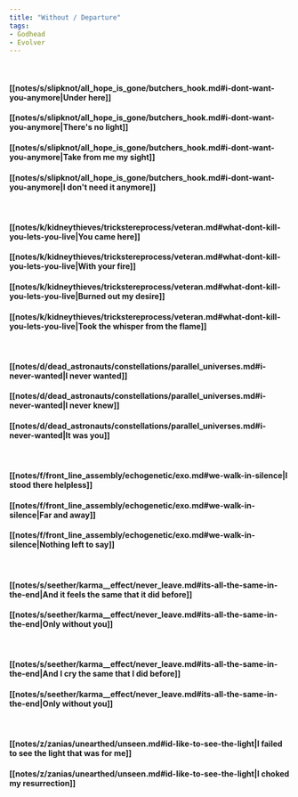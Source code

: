 ```yaml
---
title: "Without / Departure"
tags:
- Godhead
- Evolver
---
```

&nbsp;
#### [[notes/s/slipknot/all_hope_is_gone/butchers_hook.md#i-dont-want-you-anymore|Under here]]
#### [[notes/s/slipknot/all_hope_is_gone/butchers_hook.md#i-dont-want-you-anymore|There's no light]]
#### [[notes/s/slipknot/all_hope_is_gone/butchers_hook.md#i-dont-want-you-anymore|Take from me my sight]]
#### [[notes/s/slipknot/all_hope_is_gone/butchers_hook.md#i-dont-want-you-anymore|I don't need it anymore]]
&nbsp;
#### [[notes/k/kidneythieves/trickstereprocess/veteran.md#what-dont-kill-you-lets-you-live|You came here]]
#### [[notes/k/kidneythieves/trickstereprocess/veteran.md#what-dont-kill-you-lets-you-live|With your fire]]
#### [[notes/k/kidneythieves/trickstereprocess/veteran.md#what-dont-kill-you-lets-you-live|Burned out my desire]]
#### [[notes/k/kidneythieves/trickstereprocess/veteran.md#what-dont-kill-you-lets-you-live|Took the whisper from the flame]]
&nbsp;
#### [[notes/d/dead_astronauts/constellations/parallel_universes.md#i-never-wanted|I never wanted]]
#### [[notes/d/dead_astronauts/constellations/parallel_universes.md#i-never-wanted|I never knew]]
#### [[notes/d/dead_astronauts/constellations/parallel_universes.md#i-never-wanted|It was you]]
&nbsp;
#### [[notes/f/front_line_assembly/echogenetic/exo.md#we-walk-in-silence|I stood there helpless]]
#### [[notes/f/front_line_assembly/echogenetic/exo.md#we-walk-in-silence|Far and away]]
#### [[notes/f/front_line_assembly/echogenetic/exo.md#we-walk-in-silence|Nothing left to say]]
&nbsp;
#### [[notes/s/seether/karma__effect/never_leave.md#its-all-the-same-in-the-end|And it feels the same that it did before]]
#### [[notes/s/seether/karma__effect/never_leave.md#its-all-the-same-in-the-end|Only without you]]
&nbsp;
#### [[notes/s/seether/karma__effect/never_leave.md#its-all-the-same-in-the-end|And I cry the same that I did before]]
#### [[notes/s/seether/karma__effect/never_leave.md#its-all-the-same-in-the-end|Only without you]]
&nbsp;
#### [[notes/z/zanias/unearthed/unseen.md#id-like-to-see-the-light|I failed to see the light that was for me]]
#### [[notes/z/zanias/unearthed/unseen.md#id-like-to-see-the-light|I choked my resurrection]]
